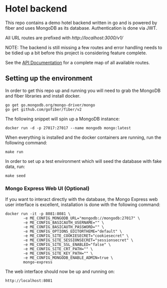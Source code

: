 # Hotel backend

This repo contains a demo hotel backend written in go and is powered by fiber
and uses MongoDB as its database. Authentication is done via JWT.

All URL routes are prefixed with *http://localhost:3000/v1/*

NOTE: The backend is still missing a few routes and error handling needs to be tidied
up a bit before this project is considering feature complete.

See the [API Documentation](DOCUMENTATION.md) for a complete map of all available routes.

## Setting up the environment
In order to get this repo up and running you will need to grab the MongoDB
and fiber libraries and install docker.
```
go get go.mongodb.org/mongo-driver/mongo
go get github.com/gofiber/fiber/v2
```

The following snippet will spin up a MongoDB instance:
```
docker run -d -p 27017:27017 --name mongodb mongo:latest
```


When everything is installed and the docker containers are running,
run the following command:

```
make run
```

In order to set up a test environment which will seed the database with
fake data, run:
```
make seed
```

### Mongo Express Web UI (Optional)
If you want to interact directly with the database, the Mongo Express web
user interface is excellent, installation is done with the following command:
```
docker run -it -p 8081:8081 \
        -e ME_CONFIG_MONGODB_URL="mongodb://mongodb:27017" \
        -e ME_CONFIG_BASICAUTH_USERNAME="" \
        -e ME_CONFIG_BASICAUTH_PASSWORD="" \
        -e ME_CONFIG_OPTIONS_EDITORTHEME="default" \
        -e ME_CONFIG_SITE_COOKIESECRET="cookiesecret" \
        -e ME_CONFIG_SITE_SESSIONSECRET="sessionsecret" \
        -e ME_CONFIG_SITE_SSL_ENABLED="false" \
        -e ME_CONFIG_SITE_CRT_PATH="" \
        -e ME_CONFIG_SITE_KEY_PATH="" \
        -e ME_CONFIG_MONGODB_ENABLE_ADMIN=true \
        mongo-express
```

The web interface should now be up and running on:
```
http://localhost:8081
```
